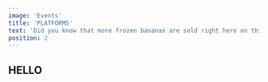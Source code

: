 ```yaml
---
image: 'Events'
title: 'PLATFORMS'
text: 'Did you know that more frozen bananas are sold right here on this boardwalk than anywhere in the OC?'
position: 2
---
```


## HELLO ##
